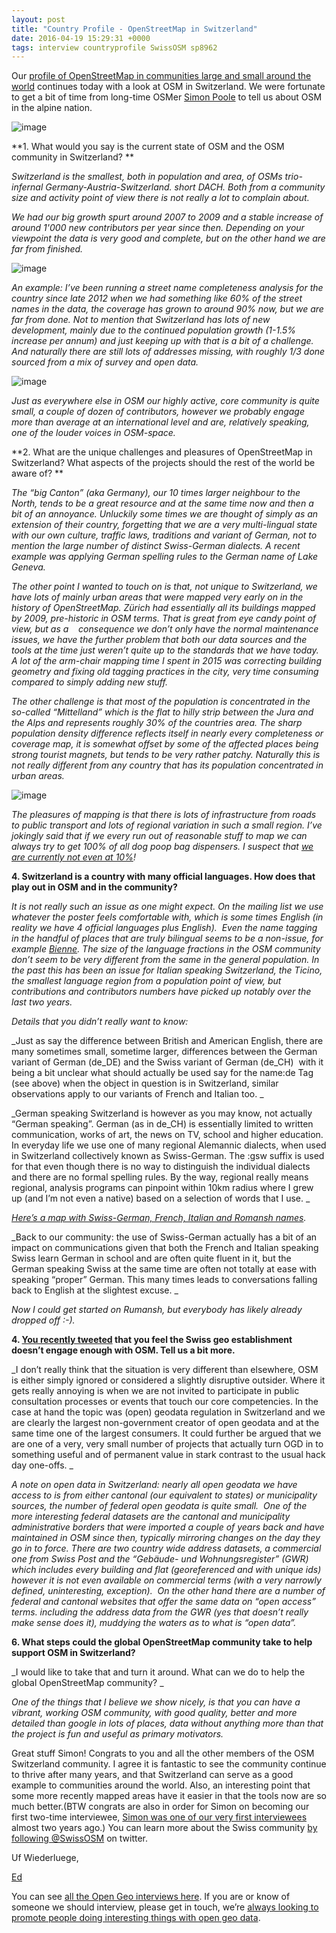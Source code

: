 ```yaml
--- 
layout: post
title: "Country Profile - OpenStreetMap in Switzerland"
date: 2016-04-19 15:29:31 +0000
tags: interview countryprofile SwissOSM sp8962
---
```

Our [profile of OpenStreetMap in communities large and small around the world](http://blog.opencagedata.com/tagged/countryprofile) continues today with a look at OSM in Switzerland. We were fortunate to get a bit of time from long-time OSMer [Simon Poole](https://twitter.com/sp8962) to tell us about OSM in the alpine nation. 

![image](/images/tumblr_inline_o5vw64VqsP1siukvl_540.png)

**1\. What would you say is the current state of OSM and the OSM community in Switzerland? **  

_Switzerland is the smallest, both in population and area, of OSMs trio-infernal Germany-Austria-Switzerland. short DACH. Both from a community size and activity point of view there is not really a lot to complain about._

_We had our big growth spurt around 2007 to 2009 and a stable increase of around 1'000 new contributors per year since then. Depending on your viewpoint the data is very good and complete, but on the other hand we are far from finished._

![image](/images/tumblr_inline_o5vw9cZIzE1siukvl_540.png)

_An example: I’ve been running a street name completeness analysis for the country since late 2012 when we had something like 60% of the street names in the data, the coverage has grown to around 90% now, but we are far from done. Not to mention that Switzerland has lots of new development, mainly due to the continued population growth (1-1.5% increase per annum) and just keeping up with that is a bit of a challenge. And naturally there are still lots of addresses missing, with roughly 1/3 done sourced from a mix of survey and open data._  

![image](/images/tumblr_inline_o5vwdcsb181siukvl_540.gif)

_Just as everywhere else in OSM our highly active, core community is quite small, a couple of dozen of contributors, however we probably engage more than average at an international level and are, relatively speaking, one of the louder voices in OSM-space._   

**2\. What are the unique challenges and pleasures of OpenStreetMap in Switzerland? What aspects of the projects should the rest of the world be aware of? **  

_The “big Canton” (aka Germany), our 10 times larger neighbour to the North, tends to be a great resource and at the same time now and then a bit of an annoyance. Unluckily some times we are thought of simply as an extension of their country, forgetting that we are a very multi-lingual state with our own culture, traffic laws, traditions and variant of German, not to mention the large number of distinct Swiss-German dialects. A recent example was applying German spelling rules to the German name of Lake Geneva._

_The other point I wanted to touch on is that, not unique to Switzerland, we have lots of mainly urban areas that were mapped very early on in the history of OpenStreetMap. Zürich had essentially all its buildings mapped by 2009, pre-historic in OSM terms. That is great from eye candy point of view, but as a    consequence we don’t only have the normal maintenance issues, we have the further problem that both our data sources and the tools at the time just weren’t quite up to the standards that we have today. A lot of the arm-chair mapping time I spent in 2015 was correcting building geometry and fixing old tagging practices in the city, very time consuming compared to simply adding new stuff._

_The other challenge is that most of the population is concentrated in the so-called “Mittelland” which is the flat to hilly strip between the Jura and the Alps and represents roughly 30% of the countries area. The sharp population density difference reflects itself in nearly every completeness or coverage map, it is somewhat offset by some of the affected places being strong tourist magnets, but tends to be very rather patchy. Naturally this is not really different from any country that has its population concentrated in urban areas._

![image](/images/tumblr_inline_o5vwn7qlrk1siukvl_540.png)

_The pleasures of mapping is that there is lots of infrastructure from roads to public transport and lots of regional variation in such a small region. I’ve jokingly said that if we every run out of reasonable stuff to map we can always try to get 100% of all dog poop bag dispensers. I suspect that [we are currently not even at 10%](http://umap.osm.ch/de/map/hundekot-tuten-spender_2#9/46.8048/8.2837)!_  

**4\. Switzerland is a country with many official languages. How does that play out in OSM and in the community?**  

_It is not really such an issue as one might expect. On the mailing list we use whatever the poster feels comfortable with, which is some times English (in reality we have 4 official languages plus English).  Even the name tagging in the handful of places that are truly bilingual seems to be a non-issue, for example [Bienne](http://www.openstreetmap.org/#map=15/47.1461/7.2601). The size of the language fractions in the OSM community don’t seem to be very different from the same in the general population. In the past this has been an issue for Italian speaking Switzerland, the Ticino, the smallest language region from a population point of view, but contributions and contributors numbers have picked up notably over the last two years._

_Details that you didn’t really want to know:_

_Just as say the difference between British and American English, there are many sometimes small, sometime larger, differences between the German variant of German (de_DE) and the Swiss variant of German (de_CH)  with it being a bit unclear what should actually be used say for the name:de Tag (see above) when the object in question is in Switzerland, similar observations apply to our variants of French and Italian too. _

_German speaking Switzerland is however as you may know, not actually “German speaking”. German (as in de_CH) is essentially limited to written communication, works of art, the news on TV, school and higher education. In everyday life we use one of many regional Alemannic dialects, when used in Switzerland collectively known as Swiss-German. The :gsw suffix is used for that even though there is no way to distinguish the individual dialects and there are no formal spelling rules. By the way, regional really means regional, analysis programs can pinpoint within 10km radius where I grew up (and I’m not even a native) based on a selection of words that I use. _

_[Here’s a map with Swiss-German, French, Italian and Romansh names](http://www.osm.ch/lang/)._

_Back to our community: the use of Swiss-German actually has a bit of an impact on communications given that both the French and Italian speaking Swiss learn German in school and are often quite fluent in it, but the German speaking Swiss at the same time are often not totally at ease with speaking “proper” German. This many times leads to conversations falling back to English at the slightest excuse. _

_Now I could get started on Rumansh, but everybody has likely already dropped off :-)._

**4\. [You recently tweeted](https://twitter.com/sp8962/status/702639437570809860) that you feel the Swiss geo establishment doesn’t engage enough with OSM. Tell us a bit more.**

_I don’t really think that the situation is very different than elsewhere, OSM is either simply ignored or considered a slightly disruptive outsider. Where it gets really annoying is when we are not invited to participate in public consultation processes or events that touch our core competencies. In the case at hand the topic was (open) geodata regulation in Switzerland and we are clearly the largest non-government creator of open geodata and at the same time one of the largest consumers. It could further be argued that we are one of a very, very small number of projects that actually turn OGD in to something useful and of permanent value in stark contrast to the usual hack day one-offs. _

_A note on open data in Switzerland: nearly all open geodata we have access to is from either cantonal (our equivalent to states) or municipality sources, the number of federal open geodata is quite small.  One of the more interesting federal datasets are the cantonal and municipality administrative borders that were imported a couple of years back and have maintained in OSM since then, typically mirroring changes on the day they go in to force. There are two country wide address datasets, a commercial one from Swiss Post and the “Gebäude- und Wohnungsregister” (GWR) which includes every building and flat (georeferenced and with unique ids) however it is not even available on commercial terms (with a very narrowly defined, uninteresting, exception).  On the other hand there are a number of federal and cantonal websites that offer the same data on “open access” terms. including the address data from the GWR (yes that doesn’t really make sense does it), muddying the waters as to what is “open data”._

**6\. What steps could the global OpenStreetMap community take to help support OSM in Switzerland?**

_I would like to take that and turn it around. What can we do to help the global OpenStreetMap community? _

_One of the things that I believe we show nicely, is that you can have a vibrant, working OSM community, with good quality, better and more detailed than google in lots of places, data without anything more than that the project is fun and useful as primary motivators._  

Great stuff Simon! Congrats to you and all the other members of the OSM Switzerland community. I agree it is fantastic to see the community continue to thrive after many years, and that Switzerland can serve as a good example to communities around the world. Also, an interesting point that some more recently mapped areas have it easier in that the tools now are so much better.(BTW congrats are also in order for Simon on becoming our first two-time interviewee, [Simon was one of our very first interviewees](http://blog.opencagedata.com/post/97554492488/open-geo-interview-series-simon-poole) almost two years ago.) You can learn more about the Swiss community [by following @SwissOSM](https://twitter.com/SwissOSM) on twitter. 

Uf Wiederluege,

[Ed](https://twitter.com/freyfogle)

You can see [all the Open Geo interviews here](http://blog.opencagedata.com/tagged/interview). If you are or know of someone we should interview, please get in touch, we’re [always looking to promote people doing interesting things with open geo data](http://blog.opencagedata.com/post/98139732993/call-for-open-geo-openstreetmap-interviewees).
